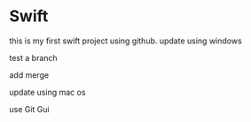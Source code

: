 # Swift
this is my first swift project using github.
update using windows

test a branch

add merge

update using mac os


use Git Gui